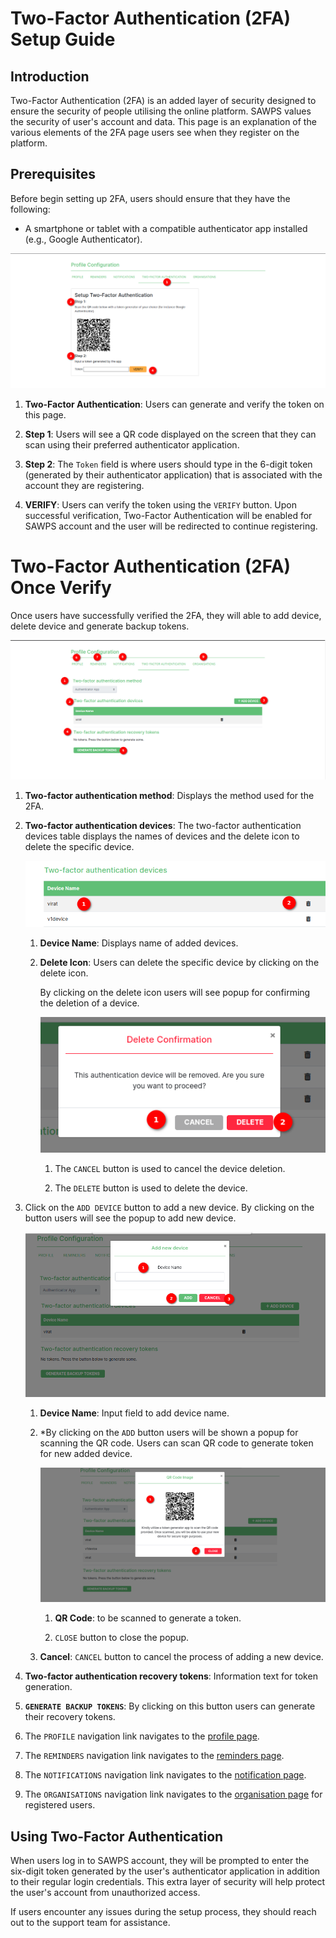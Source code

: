 # Two-Factor Authentication (2FA) Setup Guide

## Introduction

Two-Factor Authentication (2FA) is an added layer of security designed to ensure the security of people utilising the online platform. SAWPS values the security of user's account and data. This page is an explanation of the various elements of the 2FA page users see when they register on the platform.

## Prerequisites

Before begin setting up 2FA, users should ensure that they have the following:

* A smartphone or tablet with a compatible authenticator app installed (e.g., Google Authenticator).

![TWO-FACTOR-AUTHENTICATION](./img/setup-2fa-1.png)

1. **Two-Factor Authentication**: Users can generate and verify the token on this page.

2. **Step 1**: Users will see a QR code displayed on the screen that they can scan using their preferred authenticator application.
3. **Step 2**: The `Token` field is where users should type in the 6-digit token (generated by their authenticator application) that is associated with the account they are registering.
4. **VERIFY**: Users can verify the token using the `VERIFY` button. Upon successful verification, Two-Factor Authentication will be enabled for SAWPS account and the user will be redirected to continue registering.

# Two-Factor Authentication (2FA) Once Verify

Once users have successfully verified the 2FA, they will able to add device, delete device and generate backup tokens.

![Two-Factor Authentication (2FA) Once Verify](./img/setup-2fa-2.png)

1. **Two-factor authentication method**: Displays the method used for the 2FA.

2. **Two-factor authentication devices**: The two-factor authentication devices table displays the names of devices and the delete icon to delete the specific device.

    ![Two-factor authentication devices table](./img/setup-2fa-5.png)

    1. **Device Name**: Displays name of added devices.

    2. **Delete Icon**: Users can delete the specific device by clicking on the delete icon.

        By clicking on the delete icon users will see popup for confirming the deletion of a device.

        ![Delete Confirmation](./img/setup-2fa-6.png)

        1. The `CANCEL` button is used to cancel the device deletion.

        2. The `DELETE` button is used to delete the device.

3. Click on the `ADD DEVICE` button to add a new device. By clicking on the button users will see the popup to add new device.

    ![Add Device](./img/setup-2fa-3.png)

    1. **Device Name**: Input field to add device name.

    2. *By clicking on the `ADD` button users will be shown a popup for scanning the QR code. Users can scan QR code to generate token for new added device.

        ![QR Scan](./img/setup-2fa-4.png)

        1. **QR Code**: to be scanned to generate a token.

        2. `CLOSE` button to close the popup.

    3. **Cancel**: `CANCEL` button to cancel the process of adding a new device.

4. **Two-factor authentication recovery tokens**: Information text for token generation.

5. **`GENERATE BACKUP TOKENS`**: By clicking on this button users can generate their recovery tokens.

6. The `PROFILE` navigation link navigates to the [profile page](../user-profile/profile-page.md).

7. The `REMINDERS` navigation link navigates to the [reminders page](../user-profile/reminders.md).

8. The `NOTIFICATIONS` navigation link navigates to the [notification page](../user-profile/notifications.md).

9. The `ORGANISATIONS` navigation link navigates to the [organisation page](../user-profile/organisation-page.md) for registered users.

## Using Two-Factor Authentication

When users log in to SAWPS account, they will be prompted to enter the six-digit token generated by the user's authenticator application in addition to their regular login credentials. This extra layer of security will help protect the user's account from unauthorized access.

If users encounter any issues during the setup process, they should reach out to the support team for assistance.
